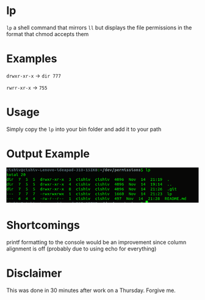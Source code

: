 # lp

`lp` a shell command that mirrors `ll` but displays the file permissions in the format
that chmod accepts them

# Examples

`drwxr-xr-x` -> `dir 777`

`rwrr-xr-x` -> `755`

# Usage

Simply copy the `lp` into your bin folder and add it to your path

# Output Example

![](example.png)

# Shortcomings

printf formatting to the console would be an improvement since column alignment is off (probably due to using echo for everything)

# Disclaimer

This was done in 30 minutes after work on a Thursday. Forgive me.